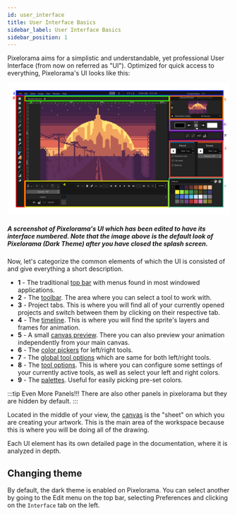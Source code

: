 ```yaml
---
id: user_interface
title: User Interface Basics
sidebar_label: User Interface Basics
sidebar_position: 1
---
```


Pixelorama aims for a simplistic and understandable, yet professional User Interface (from now on referred as "UI"). Optimized for quick access to everything, Pixelorama's UI looks like this:

![A screenshot of Pixelorama's UI which has been edited to have its interface numbered.](../../../static/img/ui-introduction.png)

##### A screenshot of Pixelorama's UI which has been edited to have its interface numbered. Note that the image above is the default look of Pixelorama (Dark Theme) after you have closed the splash screen.

Now, let's categorize the common elements of which the UI is consisted of and give everything a short description.

- **1** - The traditional [top bar](topbar) with menus found in most windowed applications.
- **2** - The [toolbar](toolbar). The area where you can select a tool to work with.
- **3** - Project tabs. This is where you will find all of your currently opened projects and switch between them by clicking on their respective tab.
- **4** - The [timeline](timeline). This is where you will find the sprite's layers and frames for animation.
- **5** - A small [canvas preview](canvas_preview). There you can also preview your animation independently from your main canvas.
- **6** - The [color pickers](color_pickers) for left/right tools.
- **7** - The [global tool options](global_options) which are same for both left/right tools.
- **8** - The [tool options](toolbar/#tool-options). This is where you can configure some settings of your currently active tools, as well as select your left and right colors.
- **9** - The [palettes](palettes). Useful for easily picking pre-set colors.

:::tip Even More Panels!!!
There are also other panels in pixelorama but they are hidden by default.
:::

Located in the middle of your view, the [canvas](canvas) is the "sheet" on which you are creating your artwork. This is the main area of the workspace because this is where you will be doing all of the drawing.

Each UI element has its own detailed page in the documentation, where it is analyzed in depth.

## Changing theme
By default, the dark theme is enabled on Pixelorama. You can select another by going to the Edit menu on the top bar, selecting Preferences and clicking on the `Interface` tab on the left.
